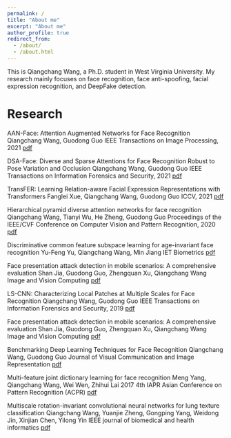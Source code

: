```yaml
---
permalink: /
title: "About me"
excerpt: "About me"
author_profile: true
redirect_from: 
  - /about/
  - /about.html
---
```


This is Qiangchang Wang, a Ph.D. student in West Virginia University. My research mainly focuses on face recognition, face anti-spoofing, facial expression recognition, and DeepFake detection.

Research
======
AAN-Face: Attention Augmented Networks for Face Recognition
Qiangchang Wang, Guodong Guo
IEEE Transactions on Image Processing, 2021
[pdf](https://ieeexplore.ieee.org/abstract/document/9527125)

DSA-Face: Diverse and Sparse Attentions for Face Recognition Robust to Pose Variation and Occlusion
Qiangchang Wang, Guodong Guo
IEEE Transactions on Information Forensics and Security, 2021
[pdf](https://ieeexplore.ieee.org/abstract/document/9526849)

TransFER: Learning Relation-aware Facial Expression Representations with Transformers
Fanglei Xue, Qiangchang Wang, Guodong Guo
ICCV, 2021
[pdf](https://arxiv.org/pdf/2108.11116.pdf)

Hierarchical pyramid diverse attention networks for face recognition
Qiangchang Wang, Tianyi Wu, He Zheng, Guodong Guo
Proceedings of the IEEE/CVF Conference on Computer Vision and Pattern Recognition, 2020
[pdf](https://openaccess.thecvf.com/content_CVPR_2020/html/Wang_Hierarchical_Pyramid_Diverse_Attention_Networks_for_Face_Recognition_CVPR_2020_paper.html)

Discriminative common feature subspace learning for age-invariant face recognition
Yu-Feng Yu, Qiangchang Wang, Min Jiang
IET Biometrics
[pdf](https://digital-library.theiet.org/content/journals/10.1049/iet-bmt.2019.0104)

Face presentation attack detection in mobile scenarios: A comprehensive evaluation
Shan Jia, Guodong Guo, Zhengquan Xu, Qiangchang Wang
Image and Vision Computing
[pdf](https://www.sciencedirect.com/science/article/abs/pii/S0262885619304196)


LS-CNN: Characterizing Local Patches at Multiple Scales for Face Recognition
Qiangchang Wang, Guodong Guo
IEEE Transactions on Information Forensics and Security, 2019
[pdf](https://ieeexplore.ieee.org/abstract/document/8865656)

Face presentation attack detection in mobile scenarios: A comprehensive evaluation
Shan Jia, Guodong Guo, Zhengquan Xu, Qiangchang Wang
Image and Vision Computing
[pdf](https://www.sciencedirect.com/science/article/abs/pii/S0262885619304196)

Benchmarking Deep Learning Techniques for Face Recognition
Qiangchang Wang, Guodong Guo
Journal of Visual Communication and Image Representation
[pdf](https://www.sciencedirect.com/science/article/abs/pii/S1047320319302846)

Multi-feature joint dictionary learning for face recognition
Meng Yang, Qiangchang Wang, Wei Wen, Zhihui Lai
2017 4th IAPR Asian Conference on Pattern Recognition (ACPR)
[pdf](https://ieeexplore.ieee.org/abstract/document/8575896)

Multiscale rotation-invariant convolutional neural networks for lung texture classification
Qiangchang Wang, Yuanjie Zheng, Gongping Yang, Weidong Jin, Xinjian Chen, Yilong Yin
IEEE journal of biomedical and health informatics
[pdf](https://ieeexplore.ieee.org/abstract/document/7883849)
